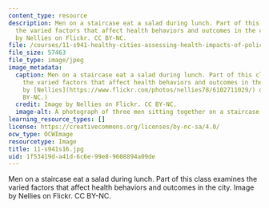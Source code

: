```yaml
---
content_type: resource
description: Men on a staircase eat a salad during lunch. Part of this class examines
  the varied factors that affect health behaviors and outcomes in the city. Image
  by Nellies on Flickr. CC BY-NC.
file: /courses/11-s941-healthy-cities-assessing-health-impacts-of-policies-and-plans-spring-2016/1f53419da41d6c6e99e89608894a09de_11-s941s16.jpg
file_size: 57463
file_type: image/jpeg
image_metadata:
  caption: Men on a staircase eat a salad during lunch. Part of this class examines
    the varied factors that affect health behaviors and outcomes in the city. (Image
    by [Nellies](https://www.flickr.com/photos/nellies78/6102711029/) on Flickr. CC
    BY-NC.)
  credit: Image by Nellies on Flickr. CC BY-NC.
  image-alt: A photograph of three men sitting together on a staircase, eating salads.
learning_resource_types: []
license: https://creativecommons.org/licenses/by-nc-sa/4.0/
ocw_type: OCWImage
resourcetype: Image
title: 11-s941s16.jpg
uid: 1f53419d-a41d-6c6e-99e8-9608894a09de
---
```

Men on a staircase eat a salad during lunch. Part of this class examines the varied factors that affect health behaviors and outcomes in the city. Image by Nellies on Flickr. CC BY-NC.